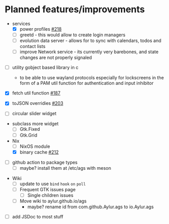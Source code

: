 # Planned features/improvements

- services
  - [x] power profiles [#218](https://github.com/Aylur/ags/pull/218)
  - [ ] greetd - this would allow to create login managers
  - [ ] evolution data server - allows for to sync with calendars, todos and contact lists
  - [ ] improve Network service - its currently very barebones, and state changes are not properly signaled

- [ ] utility gobject based library in c
  - to be able to use wayland protocols especially for lockscreens in the form of a PAM util function for authentication and input inhibitor

- [x] fetch util function [#187](https://github.com/Aylur/ags/pull/187)
- [x] toJSON overridies [#203](https://github.com/Aylur/ags/pull/203)

- [ ] circular slider widget

- subclass more widget
  - [ ] Gtk.Fixed
  - [ ] Gtk.Grid

- Nix
  - [ ] NixOS module
  - [x] binary cache [#212](https://github.com/Aylur/ags/pull/212)

- [ ] github action to package types 
  - [ ] maybe? install them at /etc/ags with meson

- Wiki
  - [ ] update to use `bind` `hook` `on` `poll`
  - [ ] Frequent GTK issues page
    - [ ] Single children issues

  - [ ] Move wiki to aylur.github.io/ags
    - maybe? rename id from com.github.Aylur.ags to io.Aylur.ags


- [ ] add JSDoc to most stuff
